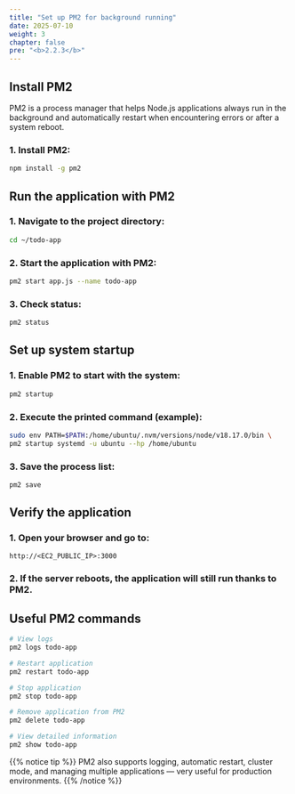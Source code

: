 ```yaml
---
title: "Set up PM2 for background running"
date: 2025-07-10
weight: 3
chapter: false
pre: "<b>2.2.3</b>"
---
```


## Install PM2

PM2 is a process manager that helps Node.js applications always run in the background and automatically restart when encountering errors or after a system reboot.

### 1. Install PM2:

```bash
npm install -g pm2
```

## Run the application with PM2

### 1. Navigate to the project directory:

```bash
cd ~/todo-app
```

### 2. Start the application with PM2:

```bash
pm2 start app.js --name todo-app
```

### 3. Check status:

```bash
pm2 status
```

## Set up system startup

### 1. Enable PM2 to start with the system:

```bash
pm2 startup
```

### 2. Execute the printed command (example):

```bash
sudo env PATH=$PATH:/home/ubuntu/.nvm/versions/node/v18.17.0/bin \
pm2 startup systemd -u ubuntu --hp /home/ubuntu
```

### 3. Save the process list:

```bash
pm2 save
```

## Verify the application

### 1. Open your browser and go to:

```
http://<EC2_PUBLIC_IP>:3000
```

### 2. If the server reboots, the application will still run thanks to PM2.

## Useful PM2 commands

```bash
# View logs
pm2 logs todo-app

# Restart application
pm2 restart todo-app

# Stop application
pm2 stop todo-app

# Remove application from PM2
pm2 delete todo-app

# View detailed information
pm2 show todo-app
```

{{% notice tip %}}
PM2 also supports logging, automatic restart, cluster mode, and managing multiple applications — very useful for production environments.
{{% /notice %}}
